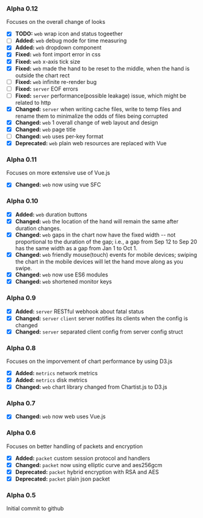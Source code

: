 ### Alpha 0.12

Focuses on the overall change of looks

- [x] **TODO:** `web` wrap icon and status togeether
- [ ] **Added:** `web` debug mode for time measuring
- [x] **Added:** `web` dropdown component
- [x] **Fixed:** `web` font import error in css
- [x] **Fixed:** `web` x-axis tick size
- [x] **Fixed:** `web` made the hand to be reset to the middle, when the hand is outside the chart rect
- [ ] **Fixed:** `web` infinite re-render bug
- [ ] **Fixed:** `server` EOF errors
- [ ] **Fixed:** `server` performance(possible leakage) issue, which might be related to http
- [x] **Changed:** `server` when writing cache files, write to temp files and rename them to minimalize the odds of files being corrupted
- [x] **Changed:** `web` 1 overall change of web layout and design
- [x] **Changed:** `web` page title
- [ ] **Changed:** `web` uses per-key format
- [x] **Deprecated:** `web` plain web resources are replaced with Vue

### Alpha 0.11

Focuses on more extensive use of Vue.js

- [x] **Changed:** `web` now using vue SFC

### Alpha 0.10

- [x] **Added:** `web` duration buttons
- [x] **Changed:** `web` the location of the hand will remain the same after duration changes.
- [x] **Changed:** `web` gaps in the chart now have the fixed width -- not proportional to the duration of the gap; i.e., a gap from Sep 12 to Sep 20 has the same width as a gap from Jan 1 to Oct 1.
- [x] **Changed:** `web` friendly mouse(touch) events for mobile devices; swiping the chart in the mobile devices will let the hand move along as you swipe.
- [x] **Changed:** `web` now use ES6 modules
- [x] **Changed:** `web` shortened monitor keys

### Alpha 0.9

- [x] **Added:** `server` RESTful webhook about fatal status
- [x] **Changed:** `server` `client` server notifies its clients when the config is changed
- [x] **Changed:** `server` separated client config from server config struct

### Alpha 0.8

Focuses on the imporvement of chart performance by using D3.js

- [x] **Added:** `metrics` network metrics
- [x] **Added:** `metrics` disk metrics
- [x] **Changed:** `web` chart library changed from Chartist.js to D3.js

### Alpha 0.7

- [x] **Changed:** `web` now web uses Vue.js

### Alpha 0.6

Focuses on better handling of packets and encryption

- [x] **Added:** `packet` custom session protocol and handlers
- [x] **Changed:** `packet` now using elliptic curve and aes256gcm
- [x] **Deprecated:** `packet` hybrid encryption with RSA and AES
- [x] **Deprecated:** `packet` plain json packet

### Alpha 0.5

Initial commit to github
